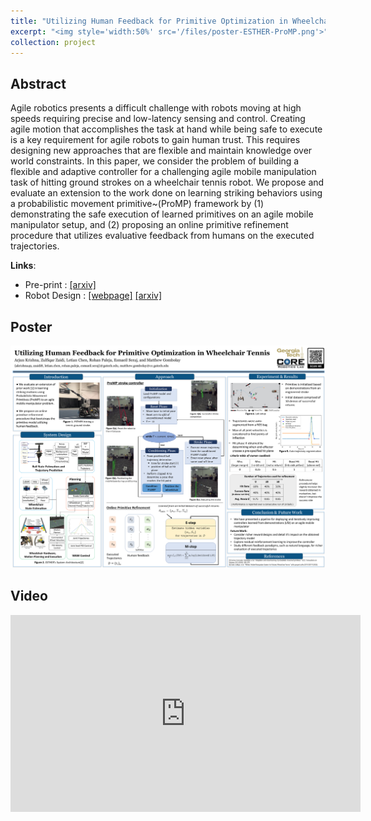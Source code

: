 ```yaml
---
title: "Utilizing Human Feedback for Primitive Optimization in Wheelchair Tennis"
excerpt: "<img style='width:50%' src='/files/poster-ESTHER-ProMP.png'>"
collection: project
---
```


## Abstract
Agile robotics presents a difficult challenge with robots moving at high speeds requiring precise and low-latency sensing and control. Creating agile motion that accomplishes the task at hand while being safe to execute is a key requirement for agile robots to gain human trust. This requires designing new approaches that are flexible and maintain knowledge over world constraints. In this paper, we consider the problem of building a flexible and adaptive controller for a challenging agile mobile manipulation task of hitting ground strokes on a wheelchair tennis robot. We propose and evaluate an extension to the work done on learning striking behaviors using a probabilistic movement primitive~(ProMP) framework by (1) demonstrating the safe execution of learned primitives on an agile mobile manipulator setup, and (2) proposing an online primitive refinement procedure that utilizes evaluative feedback from humans on the executed trajectories.

**Links**:
- Pre-print : [[arxiv]](https://arxiv.org/abs/2212.14403)
- Robot Design : [[webpage]](https://core-robotics-lab.github.io/Wheelchair-Tennis-Robot/) [[arxiv]](https://arxiv.org/abs/2210.02517)

## Poster

![poster](/files/poster-ESTHER-ProMP.png)

## Video

<iframe width="560" height="315" src="https://www.youtube.com/embed/QhBxJBmuZy4" title="YouTube video player" frameborder="0" allow="accelerometer; autoplay; clipboard-write; encrypted-media; gyroscope; picture-in-picture" allowfullscreen></iframe>